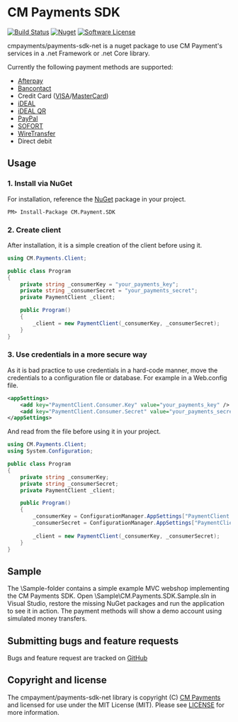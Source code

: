 # CM Payments SDK

[![Build Status][badge-build]][build]
[![Nuget][badge-nuget]][nuget]
[![Software License][badge-license]][license]

cmpayments/payments-sdk-net is a nuget package to use CM Payment's services in a .net Framework or .net Core library.

Currently the following payment methods are supported:
- [Afterpay](https://www.afterpay.nl/)
- [Bancontact](https://www.bancontact.com)
- Credit Card ([VISA](https://www.visa.com)/[MasterCard](https://www.mastercard.com))
- [iDEAL](https://www.ideal.nl/)
- [iDEAL QR](https://www.ideal.nl/betalen/wat/via-qr-code/)
- [PayPal](https://www.paypal.com)
- [SOFORT](https://www.sofort.com)
- [WireTransfer](https://en.wikipedia.org/wiki/Wire_transfer)
- Direct debit

## Usage

### 1. Install via NuGet

For installation, reference the [NuGet][] package in your project.

```
PM> Install-Package CM.Payment.SDK
```

### 2. Create client

After installation, it is a simple creation of the client before using it.

```csharp
using CM.Payments.Client;

public class Program
{
    private string _consumerKey = "your_payments_key";
    private string _consumerSecret = "your_payments_secret";
    private PaymentClient _client;

    public Program()
    {
        _client = new PaymentClient(_consumerKey, _consumerSecret);
    }
}
```

### 3. Use credentials in a more secure way

As it is bad practice to use credentials in a hard-code manner, move the credentials to a configuration file or database. For example in a Web.config file.

```xml
<appSettings>
    <add key="PaymentClient.Consumer.Key" value="your_payments_key" />
    <add key="PaymentClient.Consumer.Secret" value="your_payments_secret" />
</appSettings>
```

And read from the file before using it in your project.

```csharp
using CM.Payments.Client;
using System.Configuration;

public class Program
{
    private string _consumerKey;
    private string _consumerSecret;
    private PaymentClient _client;

    public Program()
    {
        _consumerKey = ConfigurationManager.AppSettings["PaymentClient.Consumer.Key"];
		_consumerSecret = ConfigurationManager.AppSettings["PaymentClient.Consumer.Secret"];
		
        _client = new PaymentClient(_consumerKey, _consumerSecret);
    }
}
```

## Sample

The \Sample-folder contains a simple example MVC webshop implementing the CM Payments SDK.
Open \Sample\CM.Payments.SDK.Sample.sln in Visual Studio, restore the missing NuGet packages and run the application to see it in action. The payment methods will show a demo account using simulated money transfers. 

## Submitting bugs and feature requests

Bugs and feature request are tracked on [GitHub](https://github.com/cmpayments/iban/payments-sdk-net)

## Copyright and license

The cmpayment/payments-sdk-net library is copyright (C) [CM Payments](https://cmpayments.com/) and licensed for use under the MIT License (MIT). Please see [LICENSE][] for more information.

[badge-build]: https://img.shields.io/appveyor/ci/cm-payments/payments-sdk-net.svg?style=flat-square
[build]: https://ci.appveyor.com/project/cmpayments/payments-sdk-net

[badge-nuget]: 	https://img.shields.io/nuget/v/CM.Payments.SDK.svg
[nuget]: https://www.nuget.org/packages/CM.Payments.SDK/

[badge-license]: https://img.shields.io/badge/license-MIT-brightgreen.svg?style=flat-square
[license]: https://github.com/cmpayments/payments-sdk-net/blob/master/LICENSE

